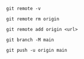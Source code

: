 ```
git remote -v
```

```
git remote rm origin
```

```
git remote add origin <url>
```

```
git branch -M main
```

```
git push -u origin main
```
